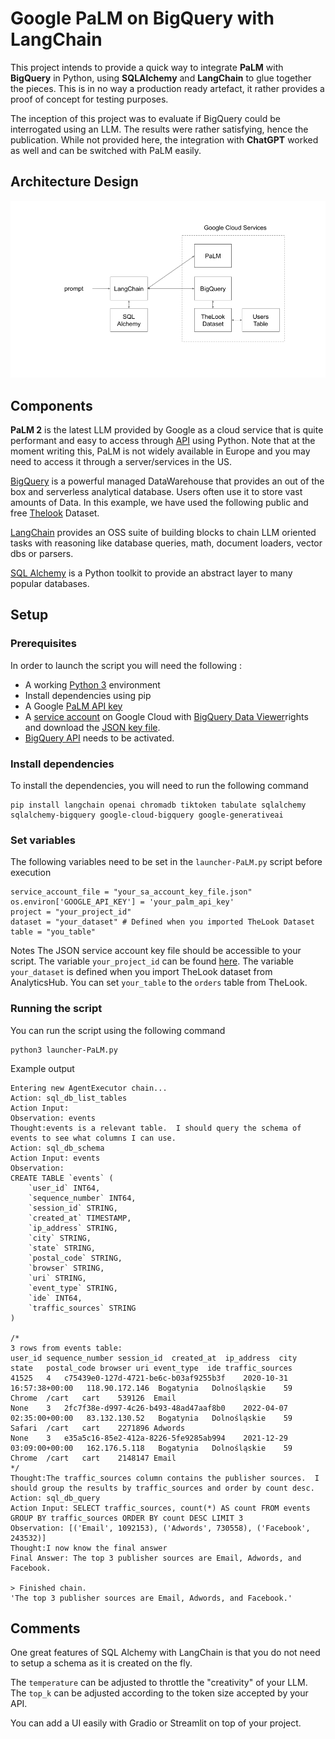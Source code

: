 # Google PaLM on BigQuery with LangChain

This project intends to provide a quick way to integrate **PaLM** with **BigQuery** in Python, using **SQLAlchemy** and **LangChain** to glue together the pieces. This is in no way a production ready artefact, it rather provides a proof of concept for testing purposes.

The inception of this project was to evaluate if BigQuery could be interrogated using an LLM. The results were rather satisfying, hence the publication. While not provided here, the integration with **ChatGPT** worked as well and can be switched with PaLM easily. 

## Architecture Design

![diagram](./assets/diagram.png)

## Components

**PaLM 2** is the latest LLM provided by Google as a cloud service that is quite performant and easy to access through [API](https://developers.generativeai.google/api/python/google/generativeai) using Python. Note that at the moment writing this, PaLM is not widely available in Europe and you may need to access it through a server/services in the US. 

[BigQuery](https://cloud.google.com/bigquery/docs/introduction) is a powerful managed DataWarehouse that provides an out of the box and serverless analytical database. Users often use it to store vast amounts of Data. In this example, we have used the following public and free [Thelook](https://console.cloud.google.com/bigquery/analytics-hub/exchanges;cameo=analyticshub;pageName=listing-detail;pageResource=1057666841514.us.google_cloud_public_datasets_17e74966199.thelook_ecommerce) Dataset.

[LangChain](https://python.langchain.com/docs/get_started/introduction) provides an OSS suite of building blocks to chain LLM oriented tasks with reasoning like database queries, math, document loaders, vector dbs or parsers.

[SQL Alchemy](https://www.sqlalchemy.org/) is a Python toolkit to provide an abstract layer to many popular databases.

## Setup

### Prerequisites
In order to launch the script you will need the following :
- A working [Python 3](https://docs.python.org/3/using/unix.html#getting-and-installing-the-latest-version-of-python) environment
- Install dependencies using pip
- A Google [PaLM API key](https://developers.generativeai.google/tutorials/setup)
- A [service account](https://cloud.google.com/iam/docs/service-account-overview) on Google Cloud with [BigQuery Data Viewer](https://cloud.google.com/bigquery/docs/access-control-basic-roles)rights and download the [JSON key file](https://cloud.google.com/iam/docs/keys-create-delete).
- [BigQuery API](https://console.cloud.google.com/marketplace/product/google/bigquery.googleapis.com) needs to be activated.

### Install dependencies

To install the dependencies, you will need to run the following command
```
pip install langchain openai chromadb tiktoken tabulate sqlalchemy sqlalchemy-bigquery google-cloud-bigquery google-generativeai
```

### Set variables
The following variables need to be set in the `launcher-PaLM.py` script before execution
```
service_account_file = "your_sa_account_key_file.json"
os.environ['GOOGLE_API_KEY'] = 'your_palm_api_key'
project = "your_project_id" 
dataset = "your_dataset" # Defined when you imported TheLook Dataset
table = "you_table"
```
Notes
The JSON service account key file should be accessible to your script.
The variable `your_project_id` can be found [here](https://console.cloud.google.com/home/dashboard). The variable `your_dataset` is defined when you import TheLook dataset from AnalyticsHub. You can set `your_table` to the `orders` table from TheLook.

### Running the script
You can run the script using the following command
```
python3 launcher-PaLM.py
```

Example output
```
Entering new AgentExecutor chain...
Action: sql_db_list_tables
Action Input: 
Observation: events
Thought:events is a relevant table.  I should query the schema of events to see what columns I can use.
Action: sql_db_schema
Action Input: events
Observation: 
CREATE TABLE `events` (
	`user_id` INT64, 
	`sequence_number` INT64, 
	`session_id` STRING, 
	`created_at` TIMESTAMP, 
	`ip_address` STRING, 
	`city` STRING, 
	`state` STRING, 
	`postal_code` STRING, 
	`browser` STRING, 
	`uri` STRING, 
	`event_type` STRING, 
	`ide` INT64, 
	`traffic_sources` STRING
)

/*
3 rows from events table:
user_id	sequence_number	session_id	created_at	ip_address	city	state	postal_code	browser	uri	event_type	ide	traffic_sources
41525	4	c75439e0-127d-4721-be6c-b03af9255b3f	2020-10-31 16:57:38+00:00	118.90.172.146	Bogatynia	Dolnośląskie	59	Chrome	/cart	cart	539126	Email
None	3	2fc7f38e-d997-4c26-b493-48ad47aaf8b0	2022-04-07 02:35:00+00:00	83.132.130.52	Bogatynia	Dolnośląskie	59	Safari	/cart	cart	2271896	Adwords
None	3	e35a5c16-85e2-412a-8226-5fe9285ab994	2021-12-29 03:09:00+00:00	162.176.5.118	Bogatynia	Dolnośląskie	59	Chrome	/cart	cart	2148147	Email
*/
Thought:The traffic_sources column contains the publisher sources.  I should group the results by traffic_sources and order by count desc.
Action: sql_db_query
Action Input: SELECT traffic_sources, count(*) AS count FROM events GROUP BY traffic_sources ORDER BY count DESC LIMIT 3
Observation: [('Email', 1092153), ('Adwords', 730558), ('Facebook', 243532)]
Thought:I now know the final answer
Final Answer: The top 3 publisher sources are Email, Adwords, and Facebook.

> Finished chain.
'The top 3 publisher sources are Email, Adwords, and Facebook.'
```

## Comments
One great features of SQL Alchemy with LangChain is that you do not need to setup a schema as it is created on the fly.

The `temperature` can be adjusted to throttle the "creativity" of your LLM. The `top_k` can be adjusted according to the token size accepted by your API.

You can add a UI easily with Gradio or Streamlit on top of your project.